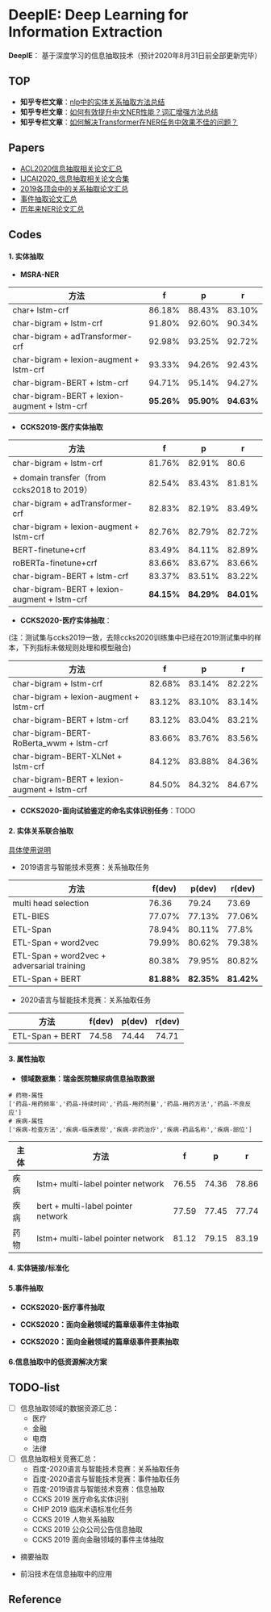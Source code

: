 # DeepIE: Deep Learning  for Information Extraction 

**DeepIE**： 基于深度学习的信息抽取技术（预计2020年8月31日前全部更新完毕）

## TOP 

- **知乎专栏文章**：[nlp中的实体关系抽取方法总结](https://github.com/loujie0822/DeepIE/blob/jielou/docs/实体关系抽取算法总结.md)
- **知乎专栏文章**：[如何有效提升中文NER性能？词汇增强方法总结](https://zhuanlan.zhihu.com/p/142615620)
- **知乎专栏文章**：[如何解决Transformer在NER任务中效果不佳的问题？](https://zhuanlan.zhihu.com/p/137315695)

## Papers

- [ACL2020信息抽取相关论文汇总](https://github.com/loujie0822/DeepIE/blob/master/docs/ACL2020信息抽取相关论文汇总.md)
- [IJCAI2020_信息抽取相关论文合集](https://github.com/loujie0822/DeepIE/blob/master/docs/IJCAI2020_%E4%BF%A1%E6%81%AF%E6%8A%BD%E5%8F%96%E7%9B%B8%E5%85%B3%E8%AE%BA%E6%96%87%E5%90%88%E9%9B%86%20.md)
- [2019各顶会中的关系抽取论文汇总](https://github.com/loujie0822/DeepIE/blob/master/docs/2019各顶会中的关系抽取论文]汇总.md)
- [事件抽取论文汇总](https://github.com/loujie0822/DeepIE/blob/master/docs/事件抽取论文汇总.md)
- [历年来NER论文汇总](https://github.com/loujie0822/DeepIE/blob/master/docs/历年来NER论文汇总.md)

## Codes

#### 1. 实体抽取

- **MSRA-NER**

| 方法                                         | f          | p          | r          |
| -------------------------------------------- | ---------- | ---------- | ---------- |
| char+ lstm-crf                               | 86.18%     | 88.43%     | 83.10%     |
| char-bigram + lstm-crf                       | 91.80%     | 92.60%     | 90.34%     |
| char-bigram + adTransformer-crf              | 92.98%     | 93.25%     | 92.72%     |
| char-bigram + lexion-augment + lstm-crf      | 93.33%     | 94.26%     | 92.43%     |
| char-bigram-BERT + lstm-crf                  | 94.71%     | 95.14%     | 94.27%     |
| char-bigram-BERT + lexion-augment + lstm-crf | **95.26%** | **95.90%** | **94.63%** |

- **CCKS2019-医疗实体抽取**

| 方法                                         | f          | p          | r          |
| -------------------------------------------- | ---------- | ---------- | ---------- |
| char-bigram + lstm-crf                       | 81.76%     | 82.91%     | 80.6       |
| + domain transfer（from ccks2018 to 2019）   | 82.54%     | 83.43%     | 81.81%     |
| char-bigram + adTransformer-crf              | 82.83%     | 82.19%     | 83.49%     |
| char-bigram + lexion-augment + lstm-crf      | 82.76%     | 82.79%     | 82.72%     |
| BERT-finetune+crf                            | 83.49%     | 84.11%     | 82.89%     |
| roBERTa-finetune+crf                         | 83.66%     | 83.67%     | 83.66%     |
| char-bigram-BERT + lstm-crf                  | 83.37%     | 83.51%     | 83.22%     |
| char-bigram-BERT + lexion-augment + lstm-crf | **84.15%** | **84.29%** | **84.01%** |

- **CCKS2020-医疗实体抽取**：

(注：测试集与ccks2019一致，去除ccks2020训练集中已经在2019测试集中的样本，下列指标未做规则处理和模型融合)

| 方法                                         | f      | p      | r      |
| -------------------------------------------- | ------ | ------ | ------ |
| char-bigram + lstm-crf                       | 82.68% | 83.14% | 82.22% |
| char-bigram + lexion-augment + lstm-crf      | 83.12% | 83.10% | 83.14% |
| char-bigram-BERT + lstm-crf                  | 83.12% | 83.04% | 83.21% |
| char-bigram-BERT-RoBerta_wwm + lstm-crf      | 83.66% | 83.76% | 83.56% |
| char-bigram-BERT-XLNet + lstm-crf            | 84.12% | 83.88% | 84.36% |
| char-bigram-BERT + lexion-augment + lstm-crf | 84.50% | 84.32% | 84.67% |

- **CCKS2020-面向试验鉴定的命名实体识别任务**：TODO

  

#### 2. 实体关系联合抽取

[具体使用说明](https://github.com/loujie0822/DeepIE/blob/master/docs/关系抽取run说明.md)

- 2019语言与智能技术竞赛：关系抽取任务 

| 方法                                       | f(dev)     | p(dev)     | r(dev)     |
| ------------------------------------------ | ---------- | ---------- | ---------- |
| multi head selection                       | 76.36      | 79.24      | 73.69      |
| ETL-BIES                                   | 77.07%     | 77.13%     | 77.06%     |
| ETL-Span                                   | 78.94%     | 80.11%     | 77.8%      |
| ETL-Span + word2vec                        | 79.99%     | 80.62%     | 79.38%     |
| ETL-Span + word2vec + adversarial training | 80.38%     | 79.95%     | 80.82%     |
| ETL-Span + BERT                            | **81.88%** | **82.35%** | **81.42%** |

- 2020语言与智能技术竞赛：关系抽取任务

| 方法            | f(dev) | p(dev) | r(dev) |
| --------------- | ------ | ------ | ------ |
| ETL-Span + BERT | 74.58  | 74.44  | 74.71  |



#### 3. 属性抽取

- **领域数据集：瑞金医院糖尿病信息抽取数据**

```
# 药物-属性
['药品-用药频率','药品-持续时间','药品-用药剂量','药品-用药方法','药品-不良反应']
# 疾病-属性
['疾病-检查方法','疾病-临床表现','疾病-非药治疗','疾病-药品名称','疾病-部位']
```

| 主体 | 方法                               | f     | p     | r     |
| ---- | ---------------------------------- | ----- | ----- | ----- |
| 疾病 | lstm+ multi-label pointer network  | 76.55 | 74.36 | 78.86 |
| 疾病 | bert + multi-label pointer network | 77.59 | 77.45 | 77.74 |
| 药物 | lstm+ multi-label pointer network  | 81.12 | 79.15 | 83.19 |



#### 4. 实体链接/标准化



#### 5.事件抽取

- **CCKS2020-医疗事件抽取**

- **CCKS2020：面向金融领域的篇章级事件主体抽取**

- **CCKS2020：面向金融领域的篇章级事件要素抽取**

  


#### 6.信息抽取中的低资源解决方案



## TODO-list

- [ ] 信息抽取领域的数据资源汇总：
  - 医疗
  - 金融
  - 电商
  - 法律
- [ ] 信息抽取相关竞赛汇总：
  - 百度-2020语言与智能技术竞赛：关系抽取任务
  - 百度-2020语言与智能技术竞赛：事件抽取任务
  - 百度-2019语言与智能技术竞赛：信息抽取
  - CCKS 2019 医疗命名实体识别
  - CHIP 2019 临床术语标准化任务
  - CCKS 2019 人物关系抽取
  - CCKS 2019 公众公司公告信息抽取
  - CCKS 2019 面向金融领域的事件主体抽取

- 摘要抽取

- 前沿技术在信息抽取中的应用

## Reference
